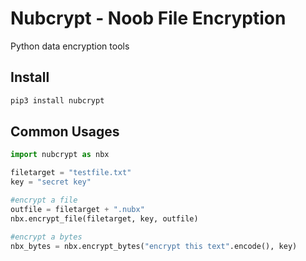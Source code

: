 # Nubcrypt - Noob File Encryption
Python data encryption tools

## Install
```bash
pip3 install nubcrypt
```

## Common Usages
```python
import nubcrypt as nbx

filetarget = "testfile.txt"
key = "secret key"

#encrypt a file
outfile = filetarget + ".nubx"
nbx.encrypt_file(filetarget, key, outfile)

#encrypt a bytes
nbx_bytes = nbx.encrypt_bytes("encrypt this text".encode(), key)
```
